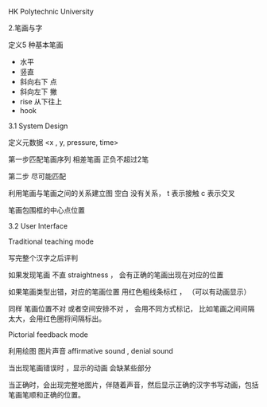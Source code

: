 HK Polytechnic University

2.笔画与字

定义5 种基本笔画

- 水平
- 竖直
- 斜向右下 点
- 斜向左下 撇
- rise 从下往上
-  hook

3.1 System Design

定义元数据 <x , y, pressure, time>

第一步匹配笔画序列  相差笔画 正负不超过2笔

第二步 尽可能匹配

利用笔画与笔画之间的关系建立图   空白 没有关系， t 表示接触  c 表示交叉

笔画包围框的中心点位置

3.2 User Interface

Traditional teaching mode

写完整个汉字之后评判

如果发现笔画 不直  straightness ， 会有正确的笔画出现在对应的位置

如果笔画类型出错，对应的笔画位置 用红色粗线条标红 ， （可以有动画显示）

同样 笔画位置不对 或者空间安排不对 ， 会用不同方式标记， 比如笔画之间间隔太大，会用红色圈将间隔标出。

Pictorial feedback mode

利用绘图 图片声音  affirmative sound  ,  denial sound

当出现笔画错误时 ，显示的动画 会缺某些部分

当正确时，会出现完整地图片，伴随着声音，然后显示正确的汉字书写动画，包括笔画笔顺和正确的位置。